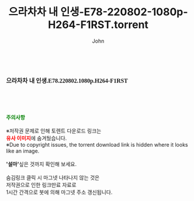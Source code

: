 ﻿---
layout: post
title:  "으라차차 내 인생-E78-220802-1080p-H264-F1RST.torrent"
author: John
categories: [ 드라마 ]
tags: [  ]
image:  
description: "으라차차 내 인생-E78-220802-1080p-H264-F1RST torrent 정보 공유"
toc: true
toc_sticky: true
---

<br>
<div class="view-img">
<a class="view_image" href="https://torrentmobile60.com/bbs/view_image.php?fn=%2Fdata%2Ffile%2Fdrama%2F3659260999_j3XSO7Y1_4ca0b3f3d68c8b282ab8151b7d614e1396485a40.jpg" target="_blank"><img alt="" class="img-tag" content="https://torrentmobile60.com/data/file/drama/3659260999_j3XSO7Y1_4ca0b3f3d68c8b282ab8151b7d614e1396485a40.jpg" itemprop="image" src="https://torrentmobile60.com/data/file/drama/thumb-3659260999_j3XSO7Y1_4ca0b3f3d68c8b282ab8151b7d614e1396485a40_835x2212.jpg"/></a></div><div class="view-content" itemprop="description">
<p><span style="font-family:nanumsquareround;font-size:16px;font-weight:700;white-space:nowrap;background-color:rgb(255,255,255);">으라차차 내 인생.E78.220802.1080p.H264-F1RST</span> </p> </div>
    
<br><br><br>
<p data-ke-size="size16"><b><span style="color: green;">주의사항</span></b><br /><br />※저작권 문제로 인해 토렌트 다운로드 링크는<br /><b><span style="color: red;">유사 이미지</span></b>에 숨겨뒀습니다.<br />※Due to copyright issues, the torrent download link is hidden where it looks like an image.<br /><br /><b>'설마'</b>싶은 것까지 확인해 보세요.<br /><br />숨김링크 클릭 시 마그넷 나타나지 않는 것은<br />저작권으로 인한 링크만료 자료로<br />1시간 간격으로 봇에 의해 마그넷 주소 갱신됩니다.</p>
